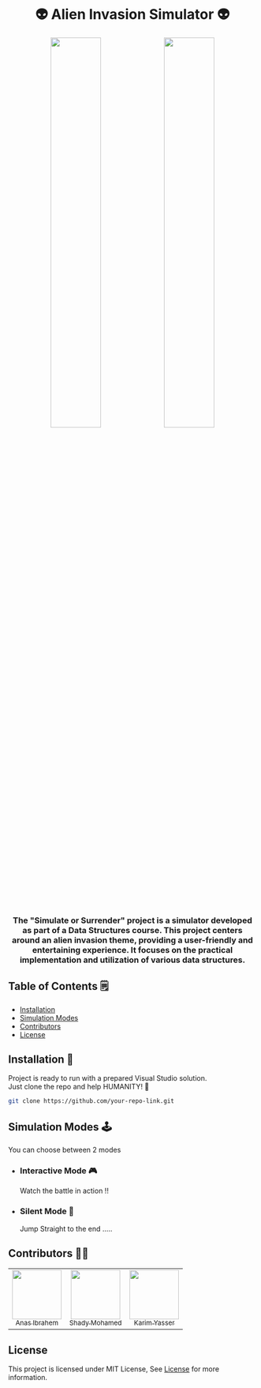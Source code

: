 <h1 align="center">👽 Alien Invasion Simulator 👽</h1>

<p align="center">
  <img src="https://github.com/user-attachments/assets/29defaf2-8977-43ff-9fcd-b650e2c36893" width="45%">
  <img src="https://github.com/user-attachments/assets/3a751f16-b3ab-4b4a-90bc-96f3c35da334" width="45%">
</p>

<h3 align="center">
  The "Simulate or Surrender" project is a simulator developed as part of a Data Structures course. This project centers around an alien invasion theme, providing a user-friendly and entertaining experience. It focuses on the practical implementation and utilization of various data structures.
</h3>

## Table of Contents 🗒️

- [Installation](#installation)
- [Simulation Modes](#simulation-modes)
- [Contributors](#contributors)
- [License](#license)

## Installation 🔨

Project is ready to run with a prepared Visual Studio solution.  
Just clone the repo and help HUMANITY! 🤺

```bash
git clone https://github.com/your-repo-link.git
```

## Simulation Modes 🕹️

You can choose between 2 modes
<ul>
<li><h3>Interactive Mode 🎮</h3></li>
Watch the battle in action !!

<li><h3>Silent Mode 🤫</h3></li>
Jump Straight to the end .....
</ul>

## Contributors 🙎‍♂️

<table>
<tr>
  <td align = "center"> 
	<a href = "https://github.com/anas-ibrahem">
	  <img src = "https://github.com/anas-ibrahem.png" width = 100>
	  <br />
	  <sub> Anas Ibrahem </sub>
	</a>
  </td>
  <td align = "center"> 
	<a href = "https://github.com/shady-2004">
	  <img src = "https://github.com/shady-2004.png" width = 100>
	  <br />
	  <sub> Shady Mohamed </sub>
	</a>
  </td>
  <td align = "center"> 
	<a href = "https://github.com/KarimmYasser">
	  <img src = "https://github.com/KarimmYasser.png" width = 100>
	  <br />
	  <sub>Karim Yasser</sub>
	</a>
  </td>
</tr>
</table>


## License

This project is licensed under MIT License, See [License](LICENSE) for more information.
